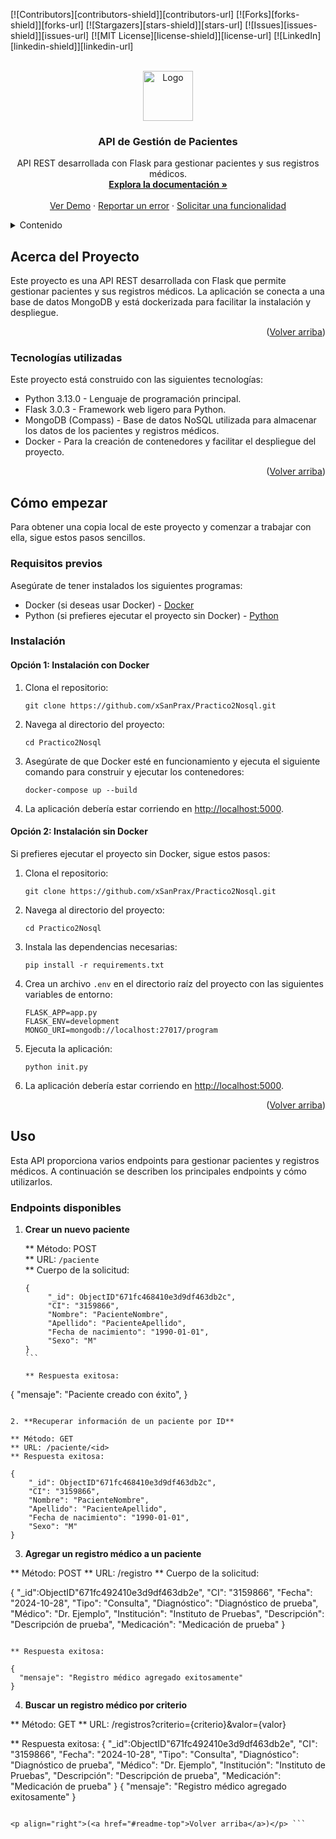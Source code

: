 <!-- Improved compatibility of back to top link: See: https://github.com/othneildrew/Best-README-Template/pull/73 -->
<a id="readme-top"></a>

<!-- PROJECT SHIELDS -->
[![Contributors][contributors-shield]][contributors-url]
[![Forks][forks-shield]][forks-url]
[![Stargazers][stars-shield]][stars-url]
[![Issues][issues-shield]][issues-url]
[![MIT License][license-shield]][license-url]
[![LinkedIn][linkedin-shield]][linkedin-url]

<!-- PROJECT LOGO -->
<br />
<div align="center">
  <a href="https://github.com/xSanPrax/Practico2Nosql">
    <img src="images/logo.png" alt="Logo" width="80" height="80">
  </a>

<h3 align="center">API de Gestión de Pacientes</h3>

  <p align="center">
    API REST desarrollada con Flask para gestionar pacientes y sus registros médicos.
    <br />
    <a href="https://github.com/xSanPrax/Practico2Nosql"><strong>Explora la documentación »</strong></a>
    <br />
    <br />
    <a href="https://github.com/xSanPrax/Practico2Nosql">Ver Demo</a>
    ·
    <a href="https://github.com/xSanPrax/Practico2Nosql/issues/new?labels=bug&template=bug-report---.md">Reportar un error</a>
    ·
    <a href="https://github.com/xSanPrax/Practico2Nosql/issues/new?labels=enhancement&template=feature-request---.md">Solicitar una funcionalidad</a>
  </p>
</div>

<!-- TABLE OF CONTENTS -->
<details>
  <summary>Contenido</summary>
  <ol>
    <li>
      <a href="#about-the-project">Acerca del Proyecto</a>
      <ul>
        <li><a href="#built-with">Tecnologías utilizadas</a></li>
      </ul>
    </li>
    <li>
      <a href="#getting-started">Cómo empezar</a>
      <ul>
        <li><a href="#prerequisites">Requisitos previos</a></li>
        <li><a href="#installation">Instalación</a></li>
      </ul>
    </li>
    <li><a href="#usage">Uso</a></li>
    <li><a href="#contributing">Contribuciones</a></li>
    <li><a href="#license">Licencia</a></li>
    <li><a href="#contact">Contacto</a></li>
    <li><a href="#acknowledgments">Agradecimientos</a></li>
  </ol>
</details>

<!-- ABOUT THE PROJECT -->
## Acerca del Proyecto

Este proyecto es una API REST desarrollada con Flask que permite gestionar pacientes y sus registros médicos. La aplicación se conecta a una base de datos MongoDB y está dockerizada para facilitar la instalación y despliegue.

<p align="right">(<a href="#readme-top">Volver arriba</a>)</p>

### Tecnologías utilizadas

Este proyecto está construido con las siguientes tecnologías:

* Python 3.13.0 - Lenguaje de programación principal.
* Flask 3.0.3 - Framework web ligero para Python.
* MongoDB (Compass) - Base de datos NoSQL utilizada para almacenar los datos de los pacientes y registros médicos.
* Docker - Para la creación de contenedores y facilitar el despliegue del proyecto.

<p align="right">(<a href="#readme-top">Volver arriba</a>)</p>

## Cómo empezar

Para obtener una copia local de este proyecto y comenzar a trabajar con ella, sigue estos pasos sencillos.

### Requisitos previos

Asegúrate de tener instalados los siguientes programas:

* Docker (si deseas usar Docker) - [Docker](https://www.docker.com/)
* Python (si prefieres ejecutar el proyecto sin Docker) - [Python](https://www.python.org/downloads/)

### Instalación

#### Opción 1: Instalación con Docker

1. Clona el repositorio:
   ```
   git clone https://github.com/xSanPrax/Practico2Nosql.git
   ```

2. Navega al directorio del proyecto:
   ```
   cd Practico2Nosql
   ```

3. Asegúrate de que Docker esté en funcionamiento y ejecuta el siguiente comando para construir y ejecutar los contenedores:
   ```
   docker-compose up --build
   ```

4. La aplicación debería estar corriendo en [http://localhost:5000](http://localhost:5000).

#### Opción 2: Instalación sin Docker

Si prefieres ejecutar el proyecto sin Docker, sigue estos pasos:

1. Clona el repositorio:
   ```
   git clone https://github.com/xSanPrax/Practico2Nosql.git
   ```

2. Navega al directorio del proyecto:
   ```
   cd Practico2Nosql
   ```

3. Instala las dependencias necesarias:
   ```
   pip install -r requirements.txt
   ```

4. Crea un archivo `.env` en el directorio raíz del proyecto con las siguientes variables de entorno:

   ```
   FLASK_APP=app.py
   FLASK_ENV=development
   MONGO_URI=mongodb://localhost:27017/program
   ```

5. Ejecuta la aplicación:
   ```
   python init.py
   ```

6. La aplicación debería estar corriendo en [http://localhost:5000](http://localhost:5000).

<p align="right">(<a href="#readme-top">Volver arriba</a>)</p>

## Uso

Esta API proporciona varios endpoints para gestionar pacientes y registros médicos. A continuación se describen los principales endpoints y cómo utilizarlos.

### Endpoints disponibles

1. **Crear un nuevo paciente**

   ** Método: POST  
   ** URL: `/paciente`  
   ** Cuerpo de la solicitud:
   ``````
   {
        "_id": ObjectID"671fc468410e3d9df463db2c",
        "CI": "3159866",
        "Nombre": "PacienteNombre",
        "Apellido": "PacienteApellido",
        "Fecha de nacimiento": "1990-01-01",
        "Sexo": "M"
   }
   ```
   
   ** Respuesta exitosa:

{
  "mensaje": "Paciente creado con éxito",
}
```

2. **Recuperar información de un paciente por ID**

** Método: GET
** URL: /paciente/<id>
** Respuesta exitosa:

{
    "_id": ObjectID"671fc468410e3d9df463db2c",
    "CI": "3159866",
    "Nombre": "PacienteNombre",
    "Apellido": "PacienteApellido",
    "Fecha de nacimiento": "1990-01-01",
    "Sexo": "M"
}
```

3. **Agregar un registro médico a un paciente**

** Método: POST
** URL: /registro
** Cuerpo de la solicitud:

{
    "_id":ObjectID"671fc492410e3d9df463db2e",
    "CI": "3159866",
    "Fecha": "2024-10-28",
    "Tipo": "Consulta",
    "Diagnóstico": "Diagnóstico de prueba",
    "Médico": "Dr. Ejemplo",
    "Institución": "Instituto de Pruebas",
    "Descripción": "Descripción de prueba",
    "Medicación": "Medicación de prueba"
}
```

** Respuesta exitosa:

{
  "mensaje": "Registro médico agregado exitosamente"
}
```

4. **Buscar un registro médico por criterio**

** Método: GET
** URL: /registros?criterio={criterio}&valor={valor}

** Respuesta exitosa:
   { 
    "_id":ObjectID"671fc492410e3d9df463db2e",
    "CI": "3159866",
    "Fecha": "2024-10-28",
    "Tipo": "Consulta",
    "Diagnóstico": "Diagnóstico de prueba",
    "Médico": "Dr. Ejemplo",
    "Institución": "Instituto de Pruebas",
    "Descripción": "Descripción de prueba",
    "Medicación": "Medicación de prueba"
   }
{
  "mensaje": "Registro médico agregado exitosamente"
}
```

<p align="right">(<a href="#readme-top">Volver arriba</a>)</p> ```
